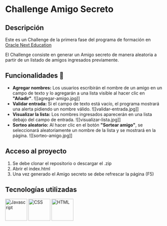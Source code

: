 # Challenge Amigo Secreto

## Descripción

Este es un Challenge de la primera fase del programa de formación
en [Oracle Next Education](https://www.oracle.com/co/education/oracle-next-education/)

El Challenge consiste en generar un Amigo secreto de manera aleatoria a partir de un listado de amigos ingresados
previamente.

## Funcionalidades :hammer:

- **Agregar nombres:** Los usuarios escribirán el nombre de un amigo en un campo de texto y lo agregarán a una lista
  visible al hacer clic en **"Añadir"**.
  ![[agregar-amigo.jpg]]
- **Validar entrada:** Si el campo de texto está vacío, el programa mostrará una alerta pidiendo un nombre válido.
  ![[validar-entrada.jpg]]
- **Visualizar la lista:** Los nombres ingresados aparecerán en una lista debajo del campo de entrada.
  ![[visualizar-lista.jpg]]
- **Sorteo aleatorio:** Al hacer clic en el botón **"Sortear amigo"**, se seleccionará aleatoriamente un nombre de la
  lista y se mostrará en la página.
  ![[sorteo-amigo.jpg]]

## Acceso al proyecto

1. Se debe clonar el repositorio o descargar el .zip
2. Abrir el index.html
3. Una vez generado el Amigo secreto se debe refrescar la página (F5)

## Tecnologías utilizadas

<div>
	<img src="https://upload.wikimedia.org/wikipedia/commons/thumb/9/99/Unofficial_JavaScript_logo_2.svg/800px-Unofficial_JavaScript_logo_2.svg.png" width="70px" alt="Javascript"/>
	<img src="https://upload.wikimedia.org/wikipedia/commons/thumb/a/ab/Official_CSS_Logo.svg/800px-Official_CSS_Logo.svg.png" width="70px" alt="CSS"/>
	<img src="https://upload.wikimedia.org/wikipedia/commons/thumb/6/61/HTML5_logo_and_wordmark.svg/800px-HTML5_logo_and_wordmark.svg.png" width="70px" alt="HTML"/>
</div>